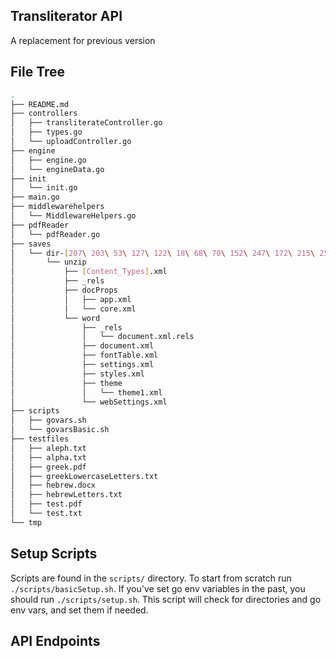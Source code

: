 ## Transliterator API

A replacement for previous version

## File Tree

```bash
.
├── README.md
├── controllers
│   ├── transliterateController.go
│   ├── types.go
│   └── uploadController.go
├── engine
│   ├── engine.go
│   └── engineData.go
├── init
│   └── init.go
├── main.go
├── middlewarehelpers
│   └── MiddlewareHelpers.go
├── pdfReader
│   └── pdfReader.go
├── saves
│   └── dir-[207\ 203\ 53\ 127\ 122\ 18\ 68\ 70\ 152\ 247\ 172\ 215\ 25\ 117\ 166\ 110]
│       └── unzip
│           ├── [Content_Types].xml
│           ├── _rels
│           ├── docProps
│           │   ├── app.xml
│           │   └── core.xml
│           └── word
│               ├── _rels
│               │   └── document.xml.rels
│               ├── document.xml
│               ├── fontTable.xml
│               ├── settings.xml
│               ├── styles.xml
│               ├── theme
│               │   └── theme1.xml
│               └── webSettings.xml
├── scripts
│   ├── govars.sh
│   └── govarsBasic.sh
├── testfiles
│   ├── aleph.txt
│   ├── alpha.txt
│   ├── greek.pdf
│   ├── greekLowercaseLetters.txt
│   ├── hebrew.docx
│   ├── hebrewLetters.txt
│   ├── test.pdf
│   └── test.txt
└── tmp
```

## Setup Scripts

Scripts are found in the `scripts/` directory. To start from scratch run `./scripts/basicSetup.sh`. If you've set go env variables in the past, you should run `./scripts/setup.sh`. This script will check for directories and go env vars, and set them if needed.

## API Endpoints
